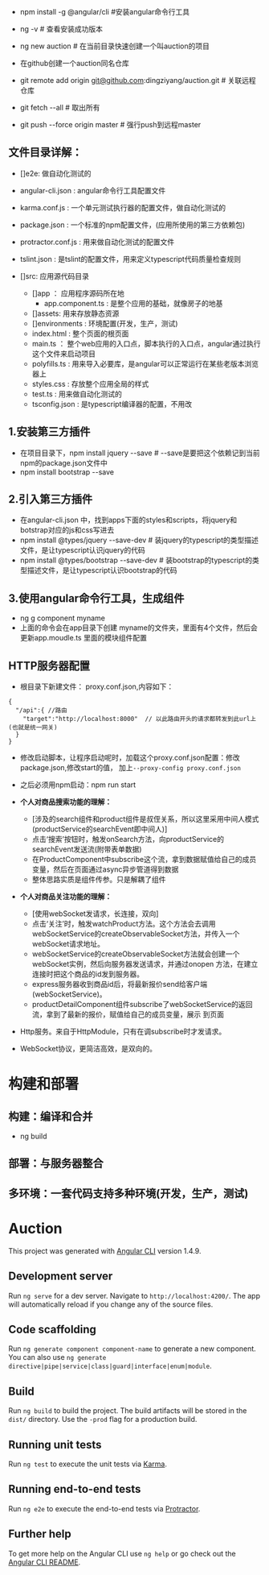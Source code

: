 - npm install -g @angular/cli #安装angular命令行工具
- ng -v # 查看安装成功版本
- ng new auction # 在当前目录快速创建一个叫auction的项目

- 在github创建一个auction同名仓库
- git remote add origin git@github.com:dingziyang/auction.git # 关联远程仓库
- git fetch --all # 取出所有
- git push --force origin master # 强行push到远程master



## 文件目录详解：
- []e2e: 做自动化测试的
- angular-cli.json : angular命令行工具配置文件
- karma.conf.js : 一个单元测试执行器的配置文件，做自动化测试的
- package.json : 一个标准的npm配置文件，(应用所使用的第三方依赖包)
- protractor.conf.js : 用来做自动化测试的配置文件
- tslint.json : 是tslint的配置文件，用来定义typescript代码质量检查规则

- []src: 应用源代码目录
	- []app ： 应用程序源码所在地
		- app.component.ts : 是整个应用的基础，就像房子的地基
	- []assets: 用来存放静态资源
	- []environments : 环境配置(开发，生产，测试)
	- index.html : 整个页面的根页面
	- main.ts ： 整个web应用的入口点，脚本执行的入口点，angular通过执行这个文件来启动项目
	- polyfills.ts : 用来导入必要库，是angular可以正常运行在某些老版本浏览器上
	- styles.css : 存放整个应用全局的样式
	- test.ts : 用来做自动化测试的
	- tsconfig.json : 是typescript编译器的配置，不用改


## 1.安装第三方插件
- 在项目目录下，npm install jquery --save # --save是要把这个依赖记到当前npm的package.json文件中
- npm install bootstrap --save

## 2.引入第三方插件
- 在angular-cli.json 中，找到apps下面的styles和scripts，将jquery和botstrap对应的js和css写进去
- npm install @types/jquery --save-dev # 装jquery的typescript的类型描述文件，是让typescript认识jquery的代码
- npm install @types/bootstrap --save-dev # 装bootstrap的typescript的类型描述文件，是让typescript认识bootstrap的代码

## 3.使用angular命令行工具，生成组件
- ng g component myname
- 上面的命令会在app目录下创建 myname的文件夹，里面有4个文件，然后会更新app.moudle.ts 里面的模块组件配置

## HTTP服务器配置
- 根目录下新建文件： proxy.conf.json,内容如下：
```
{
  "/api":{ //路由
    "target":"http://localhost:8000"  // 以此路由开头的请求都转发到此url上(也就是统一网关)
  }
}
```
- 修改启动脚本，让程序启动呢时，加载这个proxy.conf.json配置：修改package.json,修改start的值，
加上```--proxy-config proxy.conf.json```
- 之后必须用npm启动：npm run start

- **个人对商品搜索功能的理解：**
  - [涉及的search组件和product组件是叔侄关系，所以这里采用中间人模式(productService的searchEvent即中间人)]
  - 点击‘搜索’按钮时，触发onSearch方法，向productService的searchEvent发送流(附带表单数据)
  - 在ProductComponent中subscribe这个流，拿到数据赋值给自己的成员变量，然后在页面通过async异步管道得到数据
  - 整体思路实质是组件传参。只是解耦了组件
- **个人对商品关注功能的理解：**
  - [使用webSocket发请求，长连接，双向]
  - 点击‘关注’时，触发watchProduct方法。这个方法会去调用webSocketService的createObservableSocket方法，并传入一个
  webSocket请求地址。
  - webSocketService的createObservableSocket方法就会创建一个webSocket实例，然后向服务器发送请求，并通过onopen
  方法，在建立连接时把这个商品的id发到服务器。
  - express服务器收到商品id后，将最新报价send给客户端(webSocketService)。
  - productDetailComponent组件subscribe了webSocketService的返回流，拿到了最新的报价，赋值给自己的成员变量，展示
  到页面
  
- Http服务。来自于HttpModule，只有在调subscribe时才发请求。
- WebSocket协议，更简洁高效，是双向的。

# 构建和部署
## 构建：编译和合并
- ng build

## 部署：与服务器整合

## 多环境：一套代码支持多种环境(开发，生产，测试)

# Auction

This project was generated with [Angular CLI](https://github.com/angular/angular-cli) version 1.4.9.

## Development server

Run `ng serve` for a dev server. Navigate to `http://localhost:4200/`. The app will automatically reload if you change any of the source files.

## Code scaffolding

Run `ng generate component component-name` to generate a new component. You can also use `ng generate directive|pipe|service|class|guard|interface|enum|module`.

## Build

Run `ng build` to build the project. The build artifacts will be stored in the `dist/` directory. Use the `-prod` flag for a production build.

## Running unit tests

Run `ng test` to execute the unit tests via [Karma](https://karma-runner.github.io).

## Running end-to-end tests

Run `ng e2e` to execute the end-to-end tests via [Protractor](http://www.protractortest.org/).

## Further help

To get more help on the Angular CLI use `ng help` or go check out the [Angular CLI README](https://github.com/angular/angular-cli/blob/master/README.md).
